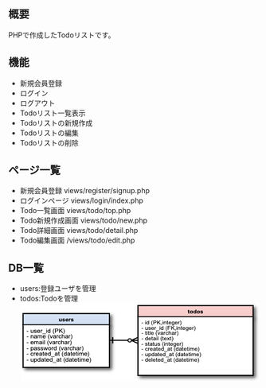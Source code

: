 ## 概要
PHPで作成したTodoリストです。

## 機能
- 新規会員登録
- ログイン
- ログアウト
- Todoリスト一覧表示
- Todoリストの新規作成
- Todoリストの編集
- Todoリストの削除

## ページ一覧
- 新規会員登録
views/register/signup.php
- ログインページ
views/login/index.php
- Todo一覧画面
views/todo/top.php
- Todo新規作成画面
views/todo/new.php
- Todo詳細画面
views/todo/detail.php
- Todo編集画面
/views/todo/edit.php


## DB一覧
- users:登録ユーザを管理
- todos:Todoを管理
![ER図](ER.png)
